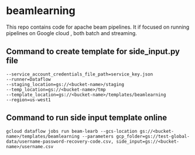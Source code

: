 # beamlearning
This repo contains code for apache beam pipelines. It if focused on running pipelines on Google cloud , both batch and streaming.


## Command to create template for side_input.py file 
```--project=<project-name>
--service_account_credentials_file_path=service_key.json
--runner=Dataflow
--staging_location=gs://<bucket-name>/staging
--temp_location=gs://<bucket-name>/tmp
--template_location=gs://<bucket-name>/templates/beamlearning
--region=us-west1
```

## Command to run side input template online 
```
gcloud dataflow jobs run beam-learb --gcs-location gs://<bucket-name>/templates/beamlearning --parameters gcp_folder=gs://test-global-data/username-password-recovery-code.csv, side_input=gs://<bucket-name>/username.csv
```

